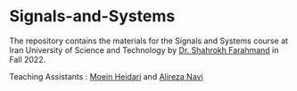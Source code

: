 # Signals-and-Systems
The repository contains the materials for the Signals and Systems course at Iran University of Science and Technology by [Dr. Shahrokh Farahmand](https://scholar.google.nl/citations?user=wulBErEAAAAJ&hl=en) in Fall 2022.

Teaching Assistants : [Moein Heidari](https://scholar.google.com/citations?user=mir8D5UAAAAJ&hl=en) and [Alireza Navi](https://github.com/alirezanavi)
